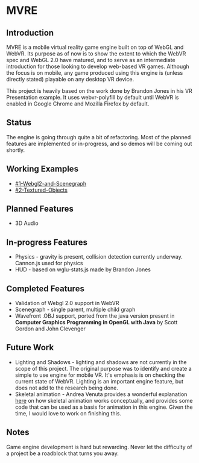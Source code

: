 # MVRE

## Introduction
MVRE is a mobile virtual reality game engine built on top of WebGL and WebVR. Its purpose as of now is to show the extent to which the WebVR spec and WebGL 2.0 have matured, and to serve as an intermediate introduction for those looking to develop web-based VR games. Although the focus is on mobile, any game produced using this engine is (unless directly stated) playable on any desktop VR device.

This project is heavily based on the work done by Brandon Jones in his VR Presentation example. It uses webvr-polyfill by default until WebVR is enabled in Google Chrome and Mozilla Firefox by default.

## Status
The engine is going through quite a bit of refactoring. Most of the planned features are implemented or in-progress, and so demos will be coming out shortly.

## Working Examples
* [#1-Webgl2-and-Scenegraph](https://mpcodemonkey.github.io/mvre/examples/01-Webgl2-and-Scenegraph/)
* [#2-Textured-Objects](https://mpcodemonkey.github.io/mvre/examples/02-Textured-Objects/)

## Planned Features
* 3D Audio

## In-progress Features
* Physics - gravity is present, collision detection currently underway. Cannon.js used for physics
* HUD - based on wglu-stats.js made by Brandon Jones

## Completed Features
* Validation of Webgl 2.0 support in WebVR
* Scenegraph - single parent, multiple child graph
* Wavefront .OBJ support, ported from the java version present in __Computer Graphics Programming in OpenGL with Java__ by Scott Gordon and John Clevenger

## Future Work
* Lighting and Shadows - lighting and shadows are not currently in the scope of this project. The original purpose was to identify and create a simple to use engine for mobile VR. It's emphasis is on checking the current state of WebVR. Lighting is an important engine feature, but does not add to the research being done.
* Skeletal animation - Andrea Venuta provides a wonderful explanation [here](http://veeenu.github.io/2014/05/09/implementing-skeletal-animation.html) on how skeletal animation works conceptually, and provides some code that can be used as a basis for animation in this engine. Given the time, I would love to work on finishing this.

## Notes
Game engine development is hard but rewarding. Never let the difficulty of a project be a roadblock that turns you away.
